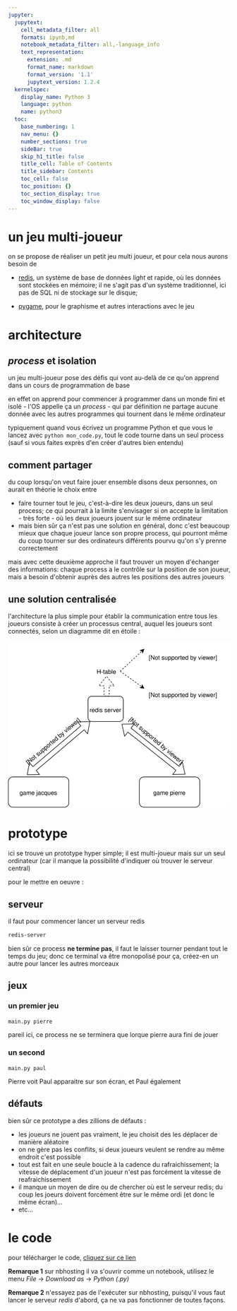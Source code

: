 ```yaml
---
jupyter:
  jupytext:
    cell_metadata_filter: all
    formats: ipynb,md
    notebook_metadata_filter: all,-language_info
    text_representation:
      extension: .md
      format_name: markdown
      format_version: '1.1'
      jupytext_version: 1.2.4
  kernelspec:
    display_name: Python 3
    language: python
    name: python3
  toc:
    base_numbering: 1
    nav_menu: {}
    number_sections: true
    sideBar: true
    skip_h1_title: false
    title_cell: Table of Contents
    title_sidebar: Contents
    toc_cell: false
    toc_position: {}
    toc_section_display: true
    toc_window_display: false
---
```


<!-- #region {"trusted": true} -->
# un jeu multi-joueur
<!-- #endregion -->

<!-- #region {"slideshow": {"slide_type": "slide"}} -->
on se propose de réaliser un petit jeu multi joueur, et pour cela nous aurons besoin de 

* [redis](https://redis.io/), un système de base de données *light* et rapide, où les données sont stockées en mémoire; il ne s'agit pas d'un système traditionnel, ici pas de SQL ni de stockage sur le disque;

* [pygame](www.pygame.org), pour le graphisme et autres interactions avec le jeu
<!-- #endregion -->

# architecture


## *process* et isolation

un jeu multi-joueur pose des défis qui vont au-delà de ce qu'on apprend dans un cours de programmation de base

en effet on apprend pour commencer à programmer dans un monde fini et isolé - l'OS appelle ça un *process* - qui par définition ne partage aucune donnée avec les autres programmes qui tournent dans le même ordinateur

typiquement quand vous écrivez un programme Python et que vous le lancez avec `python mon_code.py`, tout le code tourne dans un seul process (sauf si vous faites exprès d'en créer d'autres bien entendu)


## comment partager 

du coup lorsqu'on veut faire jouer ensemble disons deux personnes, on aurait en théorie le choix entre

* faire tourner tout le jeu, c'est-à-dire les deux joueurs, dans un seul process; ce qui pourrait à la limite s'envisager si on accepte la limitation - très forte - où les deux joueurs jouent sur le même ordinateur
* mais bien sûr ça n'est pas une solution en général, donc c'est beaucoup mieux que chaque joueur lance son propre process, qui pourront même du coup tourner sur des ordinateurs différents pourvu qu'on s'y prenne correctement

mais avec cette deuxième approche il faut trouver un moyen d'échanger des informations: chaque process a le contrôle sur la position de son joueur, mais a besoin d'obtenir auprès des autres les positions des autres joueurs


## une solution centralisée


l'architecture la plus simple pour établir la communication entre tous les joueurs consiste à créer un processus central, auquel les joueurs sont connectés, selon un diagramme dit en étoile :


![](processes.svg)


# prototype


ici se trouve un prototype hyper simple; il est multi-joueur mais sur un seul ordinateur (car il manque la possibilité d'indiquer où trouver le serveur central)

pour le mettre en oeuvre :

<!-- #region -->
## serveur

il faut pour commencer lancer un serveur redis 

```bash
redis-server
```

bien sûr ce process **ne termine pas**, il faut le laisser tourner pendant tout le temps du jeu; donc ce terminal va être monopolisé pour ça, créez-en un autre pour lancer les autres morceaux
<!-- #endregion -->

<!-- #region -->
## jeux

### un premier jeu 

```
main.py pierre
```

pareil ici, ce process ne se terminera que lorque pierre aura fini de jouer

### un second

```
main.py paul
```

Pierre voit Paul apparaitre sur son écran, et Paul également

<!-- #endregion -->

## défauts


bien sûr ce prototype a des zillions de défauts :

* les joueurs ne jouent pas vraiment, le jeu choisit des les déplacer de manière aléatoire
* on ne gère pas les conflits, si deux joueurs veulent se rendre au même endroit c'est possible
* tout est fait en une seule boucle à la cadence du rafraichissement; la vitesse de déplacement d'un joueur n'est pas forcément la vitesse de reafraichissement
* il manque un moyen de dire ou de chercher où est le serveur redis; du coup les joeurs doivent forcément être sur le même ordi (et donc le même écran)...
* etc…


# le code


pour télécharger le code, [cliquez sur ce lien](player.py)  

**Remarque 1** sur nbhosting il va s'ouvrir comme un notebook, utilisez le menu *File* -> *Download as* -> *Python (.py)*

**Remarque 2** n'essayez pas de l'exécuter sur nbhosting, puisqu'il vous faut lancer le serveur *redis* d'abord, ça ne va pas fonctionner de toutes façons.
